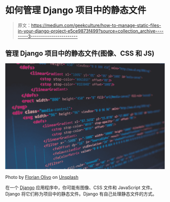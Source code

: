 # 如何管理 Django 项目中的静态文件

> 原文：<https://medium.com/geekculture/how-to-manage-static-files-in-your-django-project-e5ce9873f499?source=collection_archive---------3----------------------->

## 管理 Django 项目中的静态文件(图像、CSS 和 JS)

![](img/f4518fdd335f3552c8b0e0cf471cabe9.png)

Photo by [Florian Olivo](https://unsplash.com/@florianolv?utm_source=medium&utm_medium=referral) on [Unsplash](https://unsplash.com?utm_source=medium&utm_medium=referral)

在一个 [Django](https://www.djangoproject.com/) 应用程序中，你可能有图像、CSS 文件和 JavaScript 文件。Django 将它们称为项目中的静态文件。Django 有自己处理静态文件的方式。